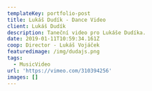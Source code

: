 ```yaml
---
templateKey: portfolio-post
title: Lukáš Dudík - Dance Video
client: Lukáš Dudík
description: Taneční video pro Lukáše Dudíka.
date: 2019-01-11T10:59:34.161Z
coop: Director - Lukáš Vojáček
featuredimage: /img/dudajs.png
tags:
  - MusicVideo
url: 'https://vimeo.com/310394256'
images: []
---
```


